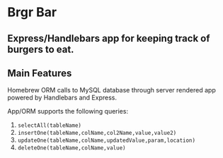 # Brgr Bar
## Express/Handlebars app for keeping track of burgers to eat.

## Main Features
Homebrew ORM calls to MySQL database through server rendered app powered by Handlebars and Express.

App/ORM supports the following queries:
1. `selectAll(tableName)`
2. `insertOne(tableName,colName,col2Name,value,value2)`
3. `updateOne(tableName,colName,updatedValue,param,location)`
4. `deleteOne(tableName,colName,value)`